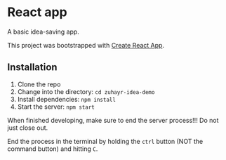 # React app

A basic idea-saving app. 

This project was bootstrapped with [Create React App](https://github.com/facebook/create-react-app).

## Installation

1. Clone the repo
1. Change into the directory: `cd zuhayr-idea-demo`
1. Install dependencies: `npm install`
1. Start the server: `npm start`

When finished developing, make sure to end the server process!!! Do not just close out.

End the process in the terminal by holding the `ctrl` button (NOT the command button) and hitting `C`.
